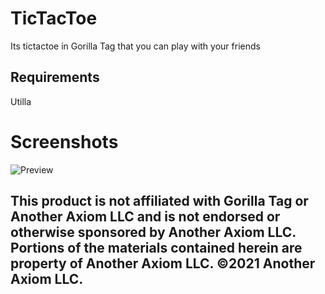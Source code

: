 # TicTacToe
Its tictactoe in Gorilla Tag that you can play with your friends 

## Requirements
Utilla

# Screenshots
![Preview](https://github.com/HuskyGT/TicTacToe/assets/103238785/36b60602-2e0b-47b5-88a8-32b80f098b31)

## This product is not affiliated with Gorilla Tag or Another Axiom LLC and is not endorsed or otherwise sponsored by Another Axiom LLC. Portions of the materials contained herein are property of Another Axiom LLC. ©2021 Another Axiom LLC.
